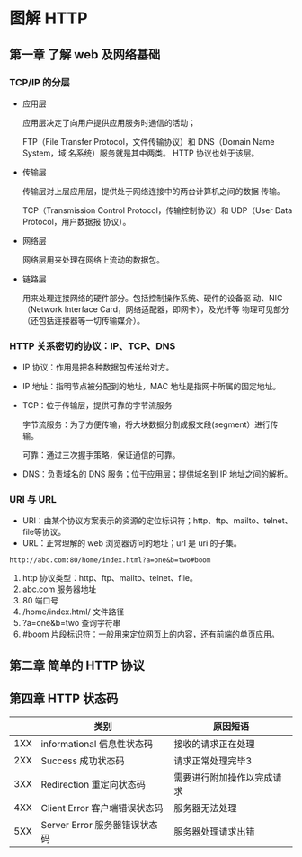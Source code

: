 # 图解 HTTP

## 第一章 了解 web 及网络基础

### TCP/IP 的分层

- 应用层

  应用层决定了向用户提供应用服务时通信的活动；

  FTP（File Transfer Protocol，文件传输协议）和 DNS（Domain Name System，域 名系统）服务就是其中两类。 HTTP 协议也处于该层。

- 传输层

  传输层对上层应用层，提供处于网络连接中的两台计算机之间的数据 传输。

  TCP（Transmission Control Protocol，传输控制协议）和 UDP（User Data Protocol，用户数据报 协议）。

- 网络层

  网络层用来处理在网络上流动的数据包。

- 链路层

  用来处理连接网络的硬件部分。包括控制操作系统、硬件的设备驱 动、NIC（Network Interface Card，网络适配器，即网卡），及光纤等 物理可见部分（还包括连接器等一切传输媒介）。

### HTTP 关系密切的协议：IP、TCP、DNS

- IP 协议：作用是把各种数据包传送给对方。

- IP 地址：指明节点被分配到的地址，MAC 地址是指网卡所属的固定地址。

- TCP：位于传输层，提供可靠的字节流服务

  字节流服务：为了方便传输，将大块数据分割成报文段(segment）进行传输。

  可靠：通过三次握手策略，保证通信的可靠。

- DNS：负责域名的 DNS 服务；位于应用层；提供域名到 IP 地址之间的解析。



### URI 与 URL

- URI：由某个协议方案表示的资源的定位标识符；http、ftp、mailto、telnet、file等协议。
- URL：正常理解的 web 浏览器访问的地址；url 是 uri 的子集。

```
http://abc.com:80/home/index.html?a=one&b=two#boom
```

1. http 协议类型：http、ftp、mailto、telnet、file。
2. abc.com 服务器地址
3. 80 端口号
4. /home/index.html/ 文件路径
5. ?a=one&b=two 查询字符串
6. #boom 片段标识符：一般用来定位网页上的内容，还有前端的单页应用。



## 第二章 简单的 HTTP 协议





## 第四章 HTTP 状态码

|      | 类别                          | 原因短语                   |
| ---- | ----------------------------- | -------------------------- |
| 1XX  | informational 信息性状态码    | 接收的请求正在处理         |
| 2XX  | Success 成功状态码            | 请求正常处理完毕3          |
| 3XX  | Redirection 重定向状态码      | 需要进行附加操作以完成请求 |
| 4XX  | Client Error 客户端错误状态码 | 服务器无法处理             |
| 5XX  | Server Error 服务器错误状态码 | 服务器处理请求出错         |

